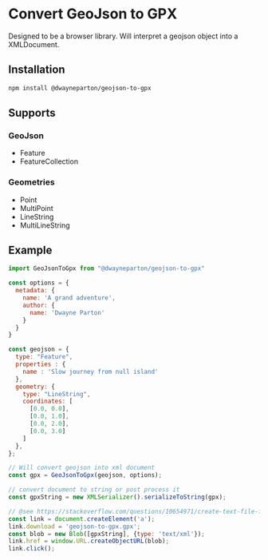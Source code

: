 # Convert GeoJson to GPX

Designed to be a browser library. Will interpret a geojson object into a XMLDocument.

## Installation

```sh
npm install @dwayneparton/geojson-to-gpx
```

## Supports

### GeoJson

* Feature
* FeatureCollection

### Geometries

* Point
* MultiPoint
* LineString
* MultiLineString

## Example

```js
import GeoJsonToGpx from "@dwayneparton/geojson-to-gpx"

const options = {
  metadata: {
    name: 'A grand adventure',
    author: {
      name: 'Dwayne Parton'
    }
  }
}

const geojson = { 
  type: "Feature",
  properties : {
    name : 'Slow journey from null island'
  },
  geometry: {
    type: "LineString",
    coordinates: [
      [0.0, 0.0],
      [0.0, 1.0],
      [0.0, 2.0],
      [0.0, 3.0]
    ]
  },
};

// Will convert geojson into xml document
const gpx = GeoJsonToGpx(geojson, options);

// convert document to string or post process it
const gpxString = new XMLSerializer().serializeToString(gpx);

// @see https://stackoverflow.com/questions/10654971/create-text-file-from-string-using-js-and-html5
const link = document.createElement('a');
link.download = 'geojson-to-gpx.gpx';
const blob = new Blob([gpxString], {type: 'text/xml'});
link.href = window.URL.createObjectURL(blob);
link.click();

```

